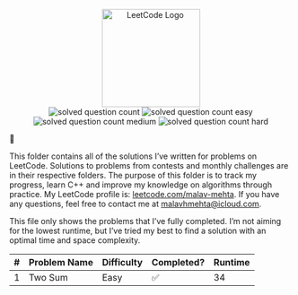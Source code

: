 <p align="center">
  <img alt="LeetCode Logo" src="https://i.ibb.co/kywL38x/site-logo.png" height="175">
  <br/>
	<img alt="solved question count" src="https://img.shields.io/badge/solved-96-blue">
  <img alt="solved question count easy" src="https://img.shields.io/badge/easy-86-hardgreen">
  <img alt="solved question count medium" src="https://img.shields.io/badge/medium-9-yellow">
  <img alt="solved question count hard" src="https://img.shields.io/badge/hard-1-red">
</p>



This folder contains all of the solutions I’ve written for problems on LeetCode. Solutions to problems from contests and monthly challenges are in their respective folders. The purpose of this folder is to track my progress, learn C++ and improve my knowledge on algorithms through practice. My LeetCode profile is: [leetcode.com/malav-mehta](https://leetcode.com/malav-mehta/). If you have any questions, feel free to contact me at [malavhmehta@icloud.com](mailto:malavhmehta@icloud.com).

This file only shows the problems that I’ve fully completed. I’m not aiming for the lowest runtime, but I’ve tried my best to find a solution with an optimal time and space complexity.

| #   | Problem Name | Difficulty | Completed? | Runtime |
| --- | ------------ | ---------- | ---------- | ------- |
| 1   | Two Sum      | Easy       | ✅         | 34      |
